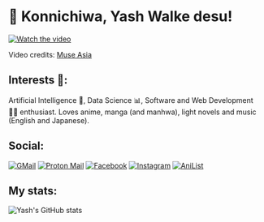# 👋 Konnichiwa, Yash Walke desu!

[![Watch the video](https://img.youtube.com/vi/tTp0CLvtxHE/0.jpg)](https://youtu.be/tTp0CLvtxHE)

Video credits: [Muse Asia](https://www.youtube.com/c/MuseAsia)


## Interests 👀:
  Artificial Intelligence 💭, Data Science 📊, Software and Web Development 👨‍💻 enthusiast. Loves anime, manga (and manhwa), light novels and music (English and Japanese).


## Social:
[![GMail](https://img.shields.io/badge/Gmail-D14836?style=for-the-badge&logo=gmail&logoColor=white)](mailto:yrw555@gmail.com)
[![Proton Mail](https://img.shields.io/badge/ProtonMail-8B89CC?style=for-the-badge&logo=protonmail&logoColor=white)](mailto:yashrwalke@protonmail.com)
[![Facebook](https://img.shields.io/badge/Facebook-1877F2?style=for-the-badge&logo=facebook&logoColor=white)](https://www.facebook.com/profile.php?id=100007459519369)
[![Instagram](https://img.shields.io/badge/Instagram-E4405F?style=for-the-badge&logo=instagram&logoColor=white)](https://www.instagram.com/y_walke16/)
[![AniList](https://img.shields.io/badge/AniList-02A9FF?style=for-the-badge&logo=AniList&logoColor=white)](https://anilist.co/user/DarkAccelerator0105/)



## My stats:
![Yash's GitHub stats](https://github-readme-stats.vercel.app/api?username=YashWalke&show_icons=true&theme=merko)

